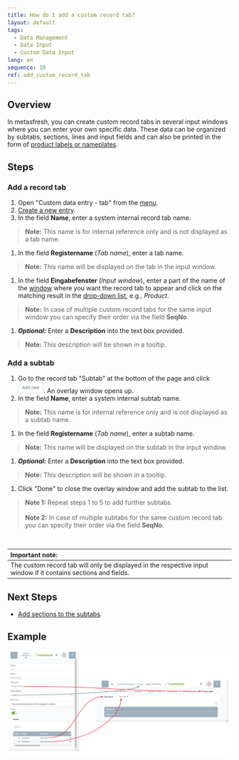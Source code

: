 ```yaml
---
title: How do I add a custom record tab?
layout: default
tags:
  - Data Management
  - Data Input
  - Custom Data Input
lang: en
sequence: 10
ref: add_custom_record_tab
---
```


## Overview
In metasfresh, you can create custom record tabs in several input windows where you can enter your own specific data. These data can be organized by subtabs, sections, lines and input fields and can also be printed in the form of [product labels or nameplates](Create_product_label).

## Steps

### Add a record tab
1. Open "Custom data entry - tab" from the [menu](Menu).
1. [Create a new entry](New_Record_Window).
1. In the field **Name**, enter a system internal record tab name.
 >**Note:** This name is for internal reference only and is not displayed as a tab name.

1. In the field **Registername** (*Tab name*), enter a tab name.
 >**Note:** This name will be displayed on the tab in the input window.

1. In the field **Eingabefenster** (*Input window*), enter a part of the name of the [window](Menu) where you want the record tab to appear and click on the matching result in the <a href="Keyboard_shortcuts_reference#dropdown" title="Dynamic Search Box (Autocompletion)">drop-down list</a>, e.g., *Product*.
 >**Note:** In case of multiple custom record tabs for the same input window you can specify their order via the field **SeqNo**.

1. ***Optional:*** Enter a **Description** into the text box provided.
 >**Note:** This description will be shown in a tooltip.

### Add a subtab
1. Go to the record tab "Subtab" at the bottom of the page and click !["Add new"](assets/Add_New_Button.png). An overlay window opens up.
1. In the field **Name**, enter a system internal subtab name.
 >**Note:** This name is for internal reference only and is not displayed as a subtab name.

1. In the field **Registername** (*Tab name*), enter a subtab name.
 >**Note:** This name will be displayed on the subtab in the input window.

1. ***Optional:*** Enter a **Description** into the text box provided.
 >**Note:** This description will be shown in a tooltip.

1. Click "Done" to close the overlay window and add the subtab to the list.
 >**Note 1:** Repeat steps 1 to 5 to add further subtabs.<br><br>
 >**Note 2:** In case of multiple subtabs for the same custom record tab you can specify their order via the field **SeqNo**.

<br>

| **Important note:** |
| :--- |
| The custom record tab will only be displayed in the respective input window if it contains sections and fields. |

## Next Steps
- [Add sections to the subtabs](Add_section_to_sub_tab).

## Example
![](assets/DataEntry_Tab-Subtab.png)
